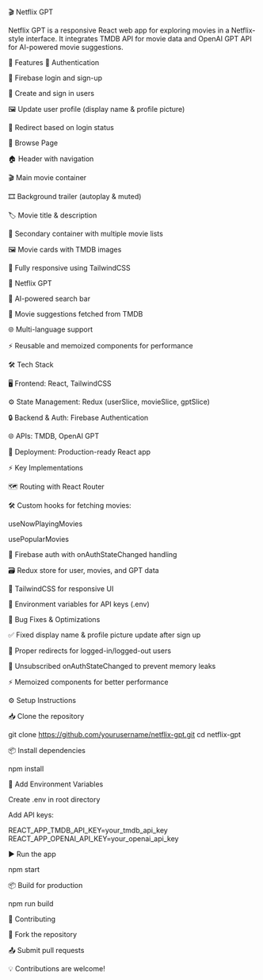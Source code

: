 🎬 Netflix GPT

Netflix GPT is a responsive React web app for exploring movies in a Netflix-style interface. It integrates TMDB API for movie data and OpenAI GPT API for AI-powered movie suggestions.

🚀 Features
🔐 Authentication

📝 Firebase login and sign-up

👤 Create and sign in users

🖼 Update user profile (display name & profile picture)

🔄 Redirect based on login status

🎥 Browse Page

🏠 Header with navigation

🎬 Main movie container

🎞 Background trailer (autoplay & muted)

🏷 Movie title & description

📂 Secondary container with multiple movie lists

🖼 Movie cards with TMDB images

📱 Fully responsive using TailwindCSS

🤖 Netflix GPT

🔎 AI-powered search bar

🎯 Movie suggestions fetched from TMDB

🌐 Multi-language support

⚡ Reusable and memoized components for performance

🛠 Tech Stack

🖥 Frontend: React, TailwindCSS

⚙️ State Management: Redux (userSlice, movieSlice, gptSlice)

🔒 Backend & Auth: Firebase Authentication

🌐 APIs: TMDB, OpenAI GPT

🚀 Deployment: Production-ready React app

⚡ Key Implementations

🗺 Routing with React Router

🛠 Custom hooks for fetching movies:

useNowPlayingMovies

usePopularMovies

🔔 Firebase auth with onAuthStateChanged handling

🗃 Redux store for user, movies, and GPT data

🎨 TailwindCSS for responsive UI

🔑 Environment variables for API keys (.env)

🐞 Bug Fixes & Optimizations

✅ Fixed display name & profile picture update after sign up

🔄 Proper redirects for logged-in/logged-out users

🧹 Unsubscribed onAuthStateChanged to prevent memory leaks

⚡ Memoized components for better performance

⚙️ Setup Instructions

📥 Clone the repository

git clone https://github.com/yourusername/netflix-gpt.git
cd netflix-gpt


📦 Install dependencies

npm install


🔑 Add Environment Variables

Create .env in root directory

Add API keys:

REACT_APP_TMDB_API_KEY=your_tmdb_api_key
REACT_APP_OPENAI_API_KEY=your_openai_api_key


▶️ Run the app

npm start


📦 Build for production

npm run build


🤝 Contributing

🍴 Fork the repository

📤 Submit pull requests

💡 Contributions are welcome!
